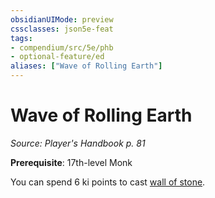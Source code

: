 ```yaml
---
obsidianUIMode: preview
cssclasses: json5e-feat
tags:
- compendium/src/5e/phb
- optional-feature/ed
aliases: ["Wave of Rolling Earth"]
---
```

# Wave of Rolling Earth
*Source: Player's Handbook p. 81*  

**Prerequisite**: 17th-level Monk

You can spend 6 ki points to cast [wall of stone](4-Resources/Compendium/spells/wall-of-stone.md).